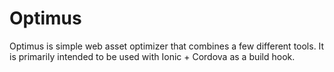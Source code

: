 # Optimus
Optimus is simple web asset optimizer that combines a few different tools. It
is primarily intended to be used with Ionic + Cordova as a build hook.
